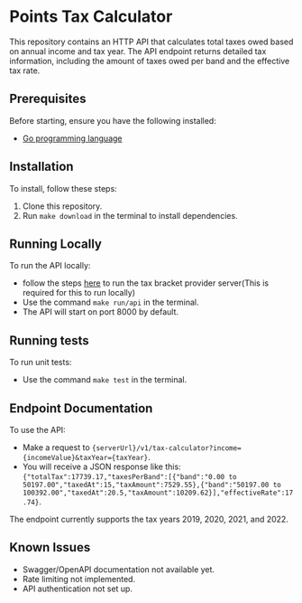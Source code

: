 # Points Tax Calculator

This repository contains an HTTP API that calculates total taxes owed based on annual income and tax year. The API endpoint returns detailed tax information, including the amount of taxes owed per band and the effective tax rate.

## Prerequisites

Before starting, ensure you have the following installed:
* [Go programming language](https://golang.org/dl/)

## Installation

To install, follow these steps:
1. Clone this repository.
2. Run `make download` in the terminal to install dependencies.

## Running Locally

To run the API locally:
- follow the steps [here](https://github.com/points/interview-test-server#get-up-and-running) to run the tax bracket provider server(This is required for this to run locally)
- Use the command `make run/api` in the terminal.
- The API will start on port 8000 by default.

## Running tests
  To run unit tests:
- Use the command `make test` in the terminal.


## Endpoint Documentation

To use the API:
- Make a request to `{serverUrl}/v1/tax-calculator?income={incomeValue}&taxYear={taxYear}`.
- You will receive a JSON response like this: `{"totalTax":17739.17,"taxesPerBand":[{"band":"0.00 to 50197.00","taxedAt":15,"taxAmount":7529.55},{"band":"50197.00 to 100392.00","taxedAt":20.5,"taxAmount":10209.62}],"effectiveRate":17.74}`.

The endpoint currently supports the tax years 2019, 2020, 2021, and 2022.

## Known Issues
- Swagger/OpenAPI documentation not available yet.
- Rate limiting not implemented.
- API authentication not set up.
